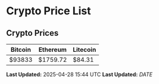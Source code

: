 # Crypto Price List

## Crypto Prices
| Bitcoin | Ethereum | Litecoin |
| ------- | -------- | -------- |
| $93833 | $1759.72 | $84.31 |
**Last Updated:** 2025-04-28 15:44 UTC
**Last Updated:** $DATE$

